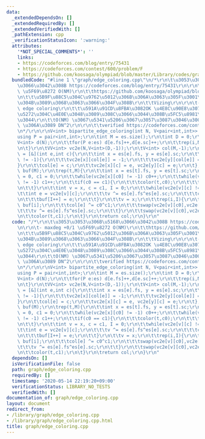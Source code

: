 ```yaml
---
data:
  _extendedDependsOn: []
  _extendedRequiredBy: []
  _extendedVerifiedWith: []
  _pathExtension: cpp
  _verificationStatusIcon: ':warning:'
  attributes:
    '*NOT_SPECIAL_COMMENTS*': ''
    links:
    - https://codeforces.com/blog/entry/75431
    - https://codeforces.com/contest/600/problem/F
    - https://github.com/koosaga/olympiad/blob/master/Library/codes/graph_etc/edgecolor_vizing.cpp
  bundledCode: "#line 1 \"graph/edge_coloring.cpp\"\n/*\r\n\t\u3053\u3053\u306B\u5168\
    \u3066\u3042\u308B https://codeforces.com/blog/entry/75431\r\n\r\n\t- maxdeg +0/1\
    \ \u5F69\u8272 O(NM)\r\n\t\thttps://github.com/koosaga/olympiad/blob/master/Library/codes/graph_etc/edgecolor_vizing.cpp\r\
    \n\t\t\u5B9F\u88C5\u304C\u9762\u5012\u306B\u306A\u3063\u305F\u3001\u3053\u3063\
    \u304B\u3089\u3068\u3063\u3066\u304F\u308B\r\n\t\tVizing\r\n\r\n\t- bipartite\
    \ edge coloring\r\n\t\t\u591A\u91CD\u8FBA\u3082OK \u4E8C\u90E8\u3078\u306E\u5206\
    \u5272\u304C\u4E0E\u3048\u3089\u308C\u3066\u3044\u308B\u5FC5\u8981\u3082\u306A\
    \u3044\r\n\t\tO(NM) \u3067\u5341\u5206\u3067\u3057\u3087\u3046\u3001D-regular\
    \ \u306A\u3089 DN^2\r\n\r\n\t\tverified https://codeforces.com/contest/600/problem/F\r\
    \n*/\r\n\r\nV<int> bipartite_edge_coloring(int N, V<pair<int,int>> es){\r\n\t\
    using P = pair<int,int>;\r\n\tint M = es.size();\r\n\tint D = 0;\r\n\t{\r\n\t\t\
    V<int> d(N);\r\n\t\tfor(P e:es) d[e.fs]++,d[e.sc]++;\r\n\t\trep(i,N) chmax(D,d[i]);\r\
    \n\t}\r\n\tVV<int> vc2e(N,V<int>(D,-1));\r\n\tV<int> col(M,-1);\r\n\tauto color\
    \ = [&](int e,int c){\r\n\t\tint x = es[e].fs, y = es[e].sc;\r\n\t\tif(col[e]\
    \ != -1){\r\n\t\t\tvc2e[x][col[e]] = -1;\r\n\t\t\tvc2e[y][col[e]] = -1;\r\n\t\t\
    }\r\n\t\tcol[e] = c;\r\n\t\tvc2e[x][c] = e, vc2e[y][c] = e;\r\n\t};\r\n\tV<int>\
    \ buf(M);\r\n\trep(t,M){\r\n\t\tint x = es[t].fs, y = es[t].sc;\r\n\t\tint c0\
    \ = 0, c1 = 0;\r\n\t\twhile(vc2e[x][c0] != -1) c0++;\r\n\t\twhile(vc2e[y][c1]\
    \ != -1) c1++;\r\n\t\tif(c0 == c1){\r\n\t\t\tcolor(t,c0);\r\n\t\t\tcontinue;\r\
    \n\t\t}\r\n\t\tint v = x, c = c1, I = 0;\r\n\t\twhile(vc2e[v][c] != -1){\r\n\t\
    \t\tint e = vc2e[v][c];\r\n\t\t\tv ^= es[e].fs^es[e].sc;\r\n\t\t\tc ^= c0^c1;\r\
    \n\t\t\tbuf[I++] = e;\r\n\t\t}\r\n\t\tv = x;\r\n\t\trep(i,I){\r\n\t\t\tint e =\
    \ buf[i];\r\n\t\t\tcol[e] ^= c0^c1;\r\n\t\t\tswap(vc2e[v][c0],vc2e[v][c1]);\r\n\
    \t\t\tv ^= es[e].fs^es[e].sc;\r\n\t\t}\r\n\t\tswap(vc2e[v][c0],vc2e[v][c1]);\r\
    \n\t\tcolor(t,c1);\r\n\t}\r\n\treturn col;\r\n}\r\n"
  code: "/*\r\n\t\u3053\u3053\u306B\u5168\u3066\u3042\u308B https://codeforces.com/blog/entry/75431\r\
    \n\r\n\t- maxdeg +0/1 \u5F69\u8272 O(NM)\r\n\t\thttps://github.com/koosaga/olympiad/blob/master/Library/codes/graph_etc/edgecolor_vizing.cpp\r\
    \n\t\t\u5B9F\u88C5\u304C\u9762\u5012\u306B\u306A\u3063\u305F\u3001\u3053\u3063\
    \u304B\u3089\u3068\u3063\u3066\u304F\u308B\r\n\t\tVizing\r\n\r\n\t- bipartite\
    \ edge coloring\r\n\t\t\u591A\u91CD\u8FBA\u3082OK \u4E8C\u90E8\u3078\u306E\u5206\
    \u5272\u304C\u4E0E\u3048\u3089\u308C\u3066\u3044\u308B\u5FC5\u8981\u3082\u306A\
    \u3044\r\n\t\tO(NM) \u3067\u5341\u5206\u3067\u3057\u3087\u3046\u3001D-regular\
    \ \u306A\u3089 DN^2\r\n\r\n\t\tverified https://codeforces.com/contest/600/problem/F\r\
    \n*/\r\n\r\nV<int> bipartite_edge_coloring(int N, V<pair<int,int>> es){\r\n\t\
    using P = pair<int,int>;\r\n\tint M = es.size();\r\n\tint D = 0;\r\n\t{\r\n\t\t\
    V<int> d(N);\r\n\t\tfor(P e:es) d[e.fs]++,d[e.sc]++;\r\n\t\trep(i,N) chmax(D,d[i]);\r\
    \n\t}\r\n\tVV<int> vc2e(N,V<int>(D,-1));\r\n\tV<int> col(M,-1);\r\n\tauto color\
    \ = [&](int e,int c){\r\n\t\tint x = es[e].fs, y = es[e].sc;\r\n\t\tif(col[e]\
    \ != -1){\r\n\t\t\tvc2e[x][col[e]] = -1;\r\n\t\t\tvc2e[y][col[e]] = -1;\r\n\t\t\
    }\r\n\t\tcol[e] = c;\r\n\t\tvc2e[x][c] = e, vc2e[y][c] = e;\r\n\t};\r\n\tV<int>\
    \ buf(M);\r\n\trep(t,M){\r\n\t\tint x = es[t].fs, y = es[t].sc;\r\n\t\tint c0\
    \ = 0, c1 = 0;\r\n\t\twhile(vc2e[x][c0] != -1) c0++;\r\n\t\twhile(vc2e[y][c1]\
    \ != -1) c1++;\r\n\t\tif(c0 == c1){\r\n\t\t\tcolor(t,c0);\r\n\t\t\tcontinue;\r\
    \n\t\t}\r\n\t\tint v = x, c = c1, I = 0;\r\n\t\twhile(vc2e[v][c] != -1){\r\n\t\
    \t\tint e = vc2e[v][c];\r\n\t\t\tv ^= es[e].fs^es[e].sc;\r\n\t\t\tc ^= c0^c1;\r\
    \n\t\t\tbuf[I++] = e;\r\n\t\t}\r\n\t\tv = x;\r\n\t\trep(i,I){\r\n\t\t\tint e =\
    \ buf[i];\r\n\t\t\tcol[e] ^= c0^c1;\r\n\t\t\tswap(vc2e[v][c0],vc2e[v][c1]);\r\n\
    \t\t\tv ^= es[e].fs^es[e].sc;\r\n\t\t}\r\n\t\tswap(vc2e[v][c0],vc2e[v][c1]);\r\
    \n\t\tcolor(t,c1);\r\n\t}\r\n\treturn col;\r\n}\r\n"
  dependsOn: []
  isVerificationFile: false
  path: graph/edge_coloring.cpp
  requiredBy: []
  timestamp: '2020-05-14 22:19:20+09:00'
  verificationStatus: LIBRARY_NO_TESTS
  verifiedWith: []
documentation_of: graph/edge_coloring.cpp
layout: document
redirect_from:
- /library/graph/edge_coloring.cpp
- /library/graph/edge_coloring.cpp.html
title: graph/edge_coloring.cpp
---
```

